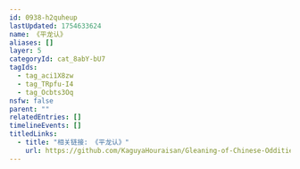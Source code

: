 ```yaml
---
id: 0938-h2quheup
lastUpdated: 1754633624
name: 《平龙认》
aliases: []
layer: 5
categoryId: cat_8abY-bU7
tagIds:
  - tag_aci1X8zw
  - tag_TRpfu-I4
  - tag_Ocbts3Oq
nsfw: false
parent: ""
relatedEntries: []
timelineEvents: []
titledLinks:
  - title: "相关链接: 《平龙认》"
    url: https://github.com/KaguyaHouraisan/Gleaning-of-Chinese-Oddities-Iceberg/blob/main/%E4%B8%AD%E6%96%87%E4%BA%92%E8%81%94%E7%BD%91%E5%85%94%E5%AD%90%E6%B4%9E%E5%86%B0%E5%B1%B1%E5%9B%BE%E6%8B%BE%E9%81%97%C2%B7%E4%B8%83%C2%B7%E5%B9%B3%E9%BE%99%E8%AE%A4.md
---
```


